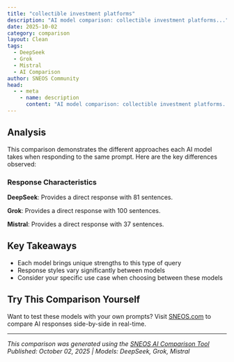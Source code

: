 ```yaml
---
title: "collectible investment platforms"
description: "AI model comparison: collectible investment platforms..."
date: 2025-10-02
category: comparison
layout: Clean
tags:
  - DeepSeek
  - Grok
  - Mistral
  - AI Comparison
author: SNEOS Community
head:
  - - meta
    - name: description
      content: "AI model comparison: collectible investment platforms..."
---
```


<ChatComparison
  title="collectible investment platforms"
  prompt="collectible investment platforms"
  :responses='{
    "DeepSeek": "Of course. This is a fascinating and rapidly growing area of the investment world. Collectible investment platforms are online marketplaces that allow individuals to buy, sell, and sometimes even trade fractional shares of high-value collectible assets.\n\nHere\u2019s a comprehensive breakdown of collectible investment platforms, including how they work, key players, benefits, risks, and how to get started.\n\n### What Are Collectible Investment Platforms?\n\nAt their core, these platforms democratize access to assets that were traditionally only available to the ultra-wealthy. They use a model called **fractional ownership**, where a single valuable item (like a rare trading card or a vintage car) is purchased by the platform and then divided into shares that are sold to individual investors.\n\n---\n\n### How They Typically Work\n\n1.  **Sourcing \u0026 Authentication:** The platform sources a high-quality, desirable asset. A critical part of their value proposition is rigorous authentication and grading by third-party experts (e.g., PSA for cards, CGC for comics).\n2.  **Securitization:** The asset is placed into a legal entity (like an LLC), making it a securitized asset. This is what allows it to be divided into shares.\n3.  **Fractional Offering:** Shares of the asset are offered to the platform\u0027s users at a fixed price per share.\n4.  **Trading:** After the initial offering, a secondary marketplace usually opens, allowing users to buy and sell their shares amongst themselves, much like a stock exchange.\n5.  **Custody \u0026 Insurance:** The physical asset is stored in a secure, insured, climate-controlled vault.\n\n---\n\n### Major Categories \u0026 Key Platforms\n\nThe market has specialized into platforms focusing on different types of collectibles.\n\n#### **1. Sports Cards \u0026 Memorabilia**\nThis is the most mature segment of the market.\n*   **Rally Rd:** A pioneer in the space. Offers a wide range of assets from sports cards (Honus Wagner) to collectible cars (Batmobile) and pop culture items.\n*   **Collectable:** Focuses heavily on data-driven investing, with deep analytics on past sales and market trends. Strong focus on high-end sports cards and memorabilia.\n*   **Alt:** Known for its user-friendly app and a large marketplace for both fractional and whole collectibles, especially modern sports cards.\n*   **Loupe:** A platform focused exclusively on sealed collectibles (ungraded, in original packaging) like sealed video games, booster boxes, and vintage toys.\n\n#### **2. Fine Art**\n*   **Masterworks:** The leader in the fine art fractional space. They specialize in buying blue-chip art by artists like Banksy, Basquiat, and Yayoi Kusama, with a strong focus on art market research.\n*   **Otis (now known as Public Premium):** Offers a broader range of \u0022cultural assets,\u0022 including art, sneakers, and collectibles, integrated into the Public.com investing app.\n\n#### **3. Trading Cards \u0026 Comics (Beyond Sports)**\n*   **StarStock:** Focuses on the \u0022assetization\u0022 of modern sports and Pok\u00E9mon cards, offering a seamless process from breaking packs to grading and selling fractions.\n*   **PCG (Pop Culture Collectibles):** Specializes in high-end comic books, vintage video games, and trading cards (like Pok\u00E9mon and Magic: The Gathering).\n\n#### **4. Diverse \u0026 Niche Collectibles**\nSome platforms cast a wider net.\n*   **Rally Rd** (mentioned above) covers cars, watches, and fine wine.\n*   **Vaulted:** Unique for focusing on fractional ownership of physical gold and silver, bridging the gap between collectibles and commodities.\n\n---\n\n### Benefits of Using These Platforms\n\n*   **Accessibility \u0026 Affordability:** You can own a piece of a $1 million comic book for as little as $10.\n*   **Diversification:** Allows you to diversify your portfolio beyond traditional stocks and bonds into alternative assets with low correlation to the stock market.\n*   **Liquidity:** The secondary markets provide a way to exit your investment without the platform having to sell the entire physical asset.\n*   **Reduced Hassle:** No need to worry about storage, insurance, or authentication\u2014the platform handles it all.\n*   **Passion Investing:** Allows you to invest in things you are personally passionate about.\n\n---\n\n### Significant Risks \u0026 Considerations\n\n*   **Illiquidity \u0026 Trading Halts:** Even with a secondary market, there\u0027s no guarantee you can sell your shares instantly. Some assets may have low trading volume. Platforms can also halt trading.\n*   **High Fees:** Be aware of management fees, transaction fees, and carried interest fees that can eat into your returns.\n*   **Volatility \u0026 Speculation:** The collectibles market can be highly speculative and driven by trends. Prices can be much more volatile than traditional investments.\n*   **Platform Risk:** You are trusting the platform with your money and the asset\u0027s security. The platform could fail or be mismanaged.\n*   **Valuation Risk:** The initial valuation is set by the platform. There\u0027s no guarantee the market will agree with that valuation in the secondary market.\n*   **No Income Generation:** Unlike dividend stocks or rental property, these assets don\u0027t generate cash flow. Your return is 100% dependent on capital appreciation.\n\n---\n\n### How to Get Started \u0026 Best Practices\n\n1.  **Do Your Research:** Don\u0027t just invest in a \u0022cool\u0022 item. Research the asset\u0027s market, its past sales history (look at PriceRealized.com for art, eBay sold listings for cards), and its cultural significance.\n2.  **Choose Your Platform Wisely:** Look into the platform\u0027s track record, fee structure, and the quality of their authentication partners.\n3.  **Start Small:** Treat this as a speculative, alternative investment. Allocate only a small portion of your overall portfolio that you are willing to lose.\n4.  **Diversify Within the Category:** Don\u0027t put all your money into one baseball card. Spread it across different assets, eras, or even categories (e.g., a mix of art, cards, and comics).\n5.  **Understand the Exit:** Read the platform\u0027s terms to understand how and when a full asset sale occurs, and how profits are distributed.\n\n### The Future Outlook\n\nThe sector is still evolving. We are seeing trends like:\n*   **Increased regulation** as the space matures.\n*   **More data and analytics** to help investors make informed decisions.\n*   **Blockchain and NFTs** being used to verify ownership and provenance.\n\nIn summary, collectible investment platforms offer an exciting new way to engage with the world of collectibles as an asset class. However, they come with unique risks and should be approached with caution, thorough research, and a clear understanding that they are a long-term, speculative play.",
    "Grok": "Collectible investment platforms are online marketplaces or services that allow individuals to invest in, buy, sell, or trade collectible items as alternative assets. These platforms often focus on items like art, trading cards, sneakers, vintage toys, wine, watches, NFTs (non-fungible tokens), and other high-value or rare collectibles. They aim to democratize access to alternative investments by fractionalizing ownership, providing authentication, and creating liquid markets for traditionally illiquid assets.\n\nBelow is an overview of collectible investment platforms, including some popular examples, their features, and considerations for investors:\n\n---\n\n### **1. Types of Collectible Investment Platforms**\n- **Fractional Ownership Platforms**: These allow investors to buy shares or fractions of high-value collectibles, lowering the entry barrier for investment.\n- **Marketplaces**: Platforms where users can buy, sell, or trade collectibles directly, often with tools for authentication and pricing.\n- **NFT and Digital Collectibles Platforms**: Focus on blockchain-based digital collectibles like art, virtual real estate, or gaming assets.\n- **Specialized Platforms**: Platforms targeting specific niches, such as wine, sneakers, or sports memorabilia.\n\n---\n\n### **2. Popular Collectible Investment Platforms**\nHere are some well-known platforms across different categories:\n\n#### **Art and Historical Collectibles**\n- **Masterworks**: \n  - Focus: Fractional ownership of fine art.\n  - Features: Investors can buy shares in artworks by famous artists like Banksy or Basquiat. Masterworks handles storage, insurance, and eventual sales, distributing profits to shareholders.\n  - Pros: Access to blue-chip art without needing millions of dollars.\n  - Cons: High fees (1.5% annual management fee \u002B 20% of profit upon sale) and illiquidity (artworks are held for 3-10 years).\n- **Rally**:\n  - Focus: Fractional ownership of collectibles like vintage cars, rare books, sports memorabilia, and watches.\n  - Features: Investors buy shares in assets, and Rally manages storage and maintenance. Assets can be sold or traded on the platform.\n  - Pros: Diverse asset classes and low entry points (as little as $10 per share).\n  - Cons: Limited liquidity and platform fees.\n\n#### **Trading Cards and Sports Memorabilia**\n- **Alt**:\n  - Focus: Trading cards (e.g., Pok\u00E9mon, baseball, Magic: The Gathering).\n  - Features: Provides a marketplace for buying/selling cards and offers fractional ownership through its \u0022Vault\u0022 system. Also provides data-driven insights for collectors.\n  - Pros: Authentication services and market analytics.\n  - Cons: High volatility in card values and platform fees.\n- **Goldin Auctions**:\n  - Focus: High-end sports memorabilia and trading cards.\n  - Features: An auction platform for rare items like game-worn jerseys, autographed items, and vintage cards.\n  - Pros: Trusted for high-value collectibles.\n  - Cons: Geared toward experienced collectors with significant capital.\n\n#### **Sneakers and Streetwear**\n- **StockX**:\n  - Focus: Sneakers, streetwear, and other collectibles.\n  - Features: A \u0022stock market\u0022 for sneakers where users can buy/sell authenticated items at market prices. Includes price charts and portfolio tracking.\n  - Pros: High liquidity and transparent pricing.\n  - Cons: Fees on transactions (3% seller fee \u002B payment processing fees).\n- **GOAT**:\n  - Focus: Sneakers and apparel.\n  - Features: A marketplace for buying/selling authenticated sneakers with a focus on rare releases.\n  - Pros: Trusted authentication process.\n  - Cons: Limited to specific categories of collectibles.\n\n#### **Wine and Spirits**\n- **Vinovest**:\n  - Focus: Fine wine investment.\n  - Features: Allows investors to build portfolios of fine wines, with Vinovest handling sourcing, storage, and sales. Offers fractional ownership for high-end bottles.\n  - Pros: Diversification into a tangible asset with historical appreciation.\n  - Cons: Fees (2.5-2.85% annual management fee) and long holding periods.\n- **WhiskyVest**:\n  - Focus: Whisky and rare spirits.\n  - Features: Similar to Vinovest but focused on whisky casks and bottles.\n  - Pros: Niche market with potential for high returns.\n  - Cons: Illiquidity and niche expertise required.\n\n#### **NFTs and Digital Collectibles**\n- **OpenSea**:\n  - Focus: NFT marketplace for digital art, collectibles, and virtual assets.\n  - Features: Users can buy, sell, or trade NFTs using cryptocurrency (e.g., Ethereum).\n  - Pros: Wide variety of digital collectibles and high liquidity.\n  - Cons: High volatility and risk of scams or \u201Crug pulls.\u201D\n- **Rarible**:\n  - Focus: NFT creation and trading.\n  - Features: Allows artists and collectors to mint and trade NFTs with customizable royalties.\n  - Pros: Creator-friendly platform.\n  - Cons: Gas fees (Ethereum network costs) can be high.\n\n---\n\n### **3. Key Features to Look for in a Platform**\n- **Authentication and Verification**: Ensures the collectibles are genuine and not counterfeit.\n- **Liquidity**: Ability to easily buy or sell your investment or shares.\n- **Fees**: Look for management fees, transaction fees, or profit-sharing structures.\n- **Storage and Insurance**: For physical assets, check if the platform handles secure storage and insurance.\n- **Market Data and Transparency**: Platforms should provide historical data, price trends, and performance metrics.\n- **Regulation and Security**: Ensure the platform adheres to financial or blockchain regulations and has robust cybersecurity.\n\n---\n\n### **4. Benefits of Collectible Investment Platforms**\n- **Diversification**: Collectibles can hedge against traditional market volatility (stocks, bonds).\n- **Accessibility**: Fractional ownership makes expensive assets accessible to smaller investors.\n- **Passion Investing**: Collectors can invest in items they are passionate about, such as art or sports memorabilia.\n- **Potential Returns**: Some collectibles, like rare sneakers or fine wine, have historically appreciated in value.\n\n---\n\n### **5. Risks and Considerations**\n- **Volatility**: Prices of collectibles can fluctuate wildly based on trends, demand, or economic conditions.\n- **Illiquidity**: Some platforms or assets may require holding periods of several years before you can sell.\n- **Fees**: High management or transaction fees can eat into returns.\n- **Counterfeit Risk**: Even with authentication, there is a risk of fraud or misrepresentation.\n- **Regulation**: Many platforms operate in a gray area of financial regulation, especially NFT marketplaces.\n- **Market Risk**: Cultural or trend shifts can devalue certain collectibles overnight (e.g., Beanie Babies in the 1990s).\n\n---\n\n### **6. Tips for Getting Started**\n1. **Research the Asset Class**: Understand the market dynamics of the collectible you\u2019re interested in (e.g., rarity, demand trends).\n2. **Start Small**: Test the waters with a small investment to understand the platform and risks.\n3. **Diversify**: Don\u2019t put all your money into one type of collectible or platform.\n4. **Check Reviews**: Look for user feedback on the platform\u2019s reliability, fees, and customer service.\n5. **Consult Experts**: For high-value investments, consider consulting appraisers or financial advisors with expertise in collectibles.\n\n---\n\n### **7. Conclusion**\nCollectible investment platforms offer a unique way to diversify investment portfolios and engage with alternative assets. However, they come with significant risks due to market volatility, illiquidity, and high fees. Whether you\u0027re a passionate collector or a speculative investor, ensure you thoroughly research the platform and asset class before committing funds.\n\nIf you\u2019re interested in a specific type of collectible or platform, let me know, and I can provide more tailored information!",
    "Mistral": "Collectible investment platforms have gained popularity as they provide a way for individuals to invest in and trade various types of collectibles, such as art, wine, sports memorabilia, and more. These platforms often democratize access to high-value assets that were previously only available to wealthy investors. Here are some notable collectible investment platforms:\n\n1. **Masterworks**:\n   - **Focus**: Fine art.\n   - **How it Works**: Masterworks allows investors to buy shares in high-value artworks. The platform handles the acquisition, storage, and eventual sale of the artworks, distributing profits to shareholders.\n\n2. **Rally**:\n   - **Focus**: Diverse collectibles including classic cars, sports memorabilia, wine, and more.\n   - **How it Works**: Rally acquires collectibles and offers shares to investors. The platform manages the assets and provides a secondary market for trading shares.\n\n3. **Otis**:\n   - **Focus**: Cultural assets including art, sneakers, and collectibles.\n   - **How it Works**: Otis allows investors to buy shares in cultural assets. The platform handles the acquisition, storage, and eventual sale of the assets, distributing profits to shareholders.\n\n4. **Vinovest**:\n   - **Focus**: Fine wine.\n   - **How it Works**: Vinovest allows investors to buy shares in fine wine collections. The platform handles the acquisition, storage, and eventual sale of the wine, distributing profits to shareholders.\n\n5. **Mythic Markets**:\n   - **Focus**: Pop culture collectibles, including comic books, trading cards, and memorabilia.\n   - **How it Works**: Mythic Markets allows investors to buy shares in pop culture collectibles. The platform handles the acquisition, storage, and eventual sale of the assets, distributing profits to shareholders.\n\n6. **Collectable**:\n   - **Focus**: Sports memorabilia.\n   - **How it Works**: Collectable allows investors to buy shares in sports memorabilia. The platform handles the acquisition, storage, and eventual sale of the assets, distributing profits to shareholders.\n\n7. **Dibbs**:\n   - **Focus**: Trading cards and other collectibles.\n   - **How it Works**: Dibbs allows investors to buy fractional shares in trading cards and other collectibles. The platform handles the acquisition, storage, and eventual sale of the assets, distributing profits to shareholders.\n\n8. **Fractional**:\n   - **Focus**: Art, wine, and other collectibles.\n   - **How it Works**: Fractional allows investors to buy shares in various collectibles. The platform handles the acquisition, storage, and eventual sale of the assets, distributing profits to shareholders.\n\nThese platforms typically offer a user-friendly interface, detailed information about the assets, and a secondary market for trading shares. They also handle the logistics of storing and insuring the assets, making it easier for investors to participate without the hassle of managing physical collectibles.\n\nBefore investing, it\u0027s important to do thorough research and understand the risks involved, as the value of collectibles can be volatile and subject to market conditions."
  }'
  published-date="10:15"
/>

## Analysis

This comparison demonstrates the different approaches each AI model takes when responding to the same prompt. Here are the key differences observed:

### Response Characteristics

**DeepSeek**: Provides a direct response with 81 sentences. 

**Grok**: Provides a direct response with 100 sentences. 

**Mistral**: Provides a direct response with 37 sentences. 

## Key Takeaways

- Each model brings unique strengths to this type of query
- Response styles vary significantly between models
- Consider your specific use case when choosing between these models

## Try This Comparison Yourself

Want to test these models with your own prompts? Visit [SNEOS.com](https://sneos.com) to compare AI responses side-by-side in real-time.

---

*This comparison was generated using the [SNEOS AI Comparison Tool](https://sneos.com)*
*Published: October 02, 2025 | Models: DeepSeek, Grok, Mistral*
